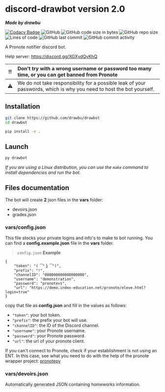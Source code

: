 # discord-drawbot version 2.0
***Made by drawbu***

[![Codacy Badge](https://api.codacy.com/project/badge/Grade/95fca3eeb6184cd487b0bcca0bcd1d2e)](https://app.codacy.com/gh/drawbu/drawbot?utm_source=github.com&utm_medium=referral&utm_content=drawbu/drawbot&utm_campaign=Badge_Grade_Settings)
![GitHub](https://img.shields.io/github/license/drawbu/drawbot)
![GitHub code size in bytes](https://img.shields.io/github/languages/code-size/drawbu/drawbot)
![GitHub repo size](https://img.shields.io/github/repo-size/drawbu/drawbot)
![Lines of code](https://img.shields.io/tokei/lines/github/drawbu/drawbot)
![GitHub last commit](https://img.shields.io/github/last-commit/drawbu/drawbot)
![GitHub commit activity](https://img.shields.io/github/commit-activity/y/drawbu/drawbot)

A Pronote notifier discord bot.

Help server: https://discord.gg/XGXydQyKhQ

|  :bangbang:  | Don't try with a wrong username or password too many time, or you can get banned from Pronote                        |
|:------------:|:---------------------------------------------------------------------------------------------------------------------|
|  :warning:   | We do not take responsibility for a possible leak of your passwords, which is why you need to host the bot yourself. |

## Installation

```sh
git clone https://github.com/drawbu/drawbot
cd drawbot

pip install -e .
```

## Launch
```sh
py drawbot
```

*If you are using a Linux distribution, you can use the `make` command to install dependencies and run the bot.*

## Files documentation

The bot will create **2** json files in the **vars** folder:

-   devoirs.json
-   grades.json

### vars/config.json

This file stocks your private logins and info's to make to bot running.
You can find a **config.example.json** file in the **vars** folder.

> `config.json` **Example**
```json5
{
    "token": "( ͡° ͜ʖ ͡°)",
    "prefix": "!",
    "channelID": "000000000000000000",
    "username": "demonstration",
    "password": "pronotevs",
    "url": "https://demo.index-education.net/pronote/eleve.html?login=true"
}
```

copy that file as **config.json** and fill in the values as follows:

- `"token"`: your bot token. <br>
- `"prefix"`: the prefix your bot will use. <br>
- `"channelID"`: the ID of the Discord channel. <br>
- `"username"`: your Pronote username. <br>
- `"password"`: your Pronote password. <br>
- `"url"`: the url of your pronote client. <br>

If you can't connect to Pronote, check if your establishment is not using an 
ENT. In this case, see what you need to do with the help of the pronote wrapper 
project: [pronotepy](https://github.com/bain3/pronotepy)

### vars/devoirs.json
Automatically generated JSON containing homeworks information.
